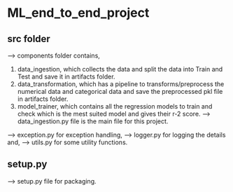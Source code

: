 # ML_end_to_end_project

## src folder
--> components folder contains,
1. data_ingestion, which collects the data and split the data into Train and Test and save it in artifacts folder.
2. data_transformation, which has a pipeline to transforms/preprocess the numerical data and categorical data and save the preprocessed pkl file in artifacts folder.
3. model_trainer, which contains all the regression models to train and check which is the mest suited model and gives their r-2 score.
--> data_ingestion.py file is the main file for this project.

--> exception.py for exception handling,
--> logger.py for logging the details and,
--> utils.py for some utility functions.

## setup.py
--> setup.py file for packaging.